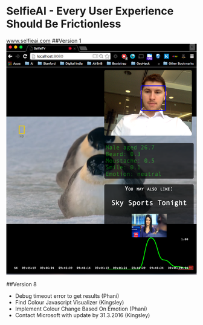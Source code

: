 # SelfieAI - Every User Experience Should Be Frictionless
www.selfieai.com
##Version 1
![V1](https://github.com/kadvani1/SelfieAI/blob/master/images/demo.png "Version 1")

##Version 8
- Debug timeout error to get results (Phani)
- Find Colour Javascript Visualizer (Kingsley)
- Implement Colour Change Based On Emotion (Phani)
- Contact Microsoft with update by 31.3.2016 (Kingsley)
